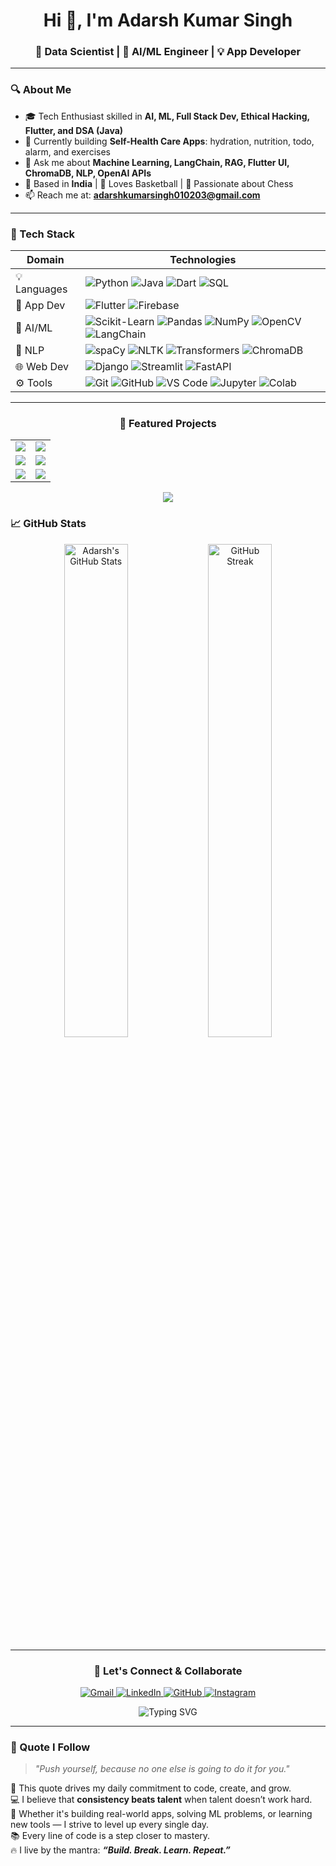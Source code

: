 <h1 align="center">Hi 👋, I'm Adarsh Kumar Singh</h1>
<h3 align="center">🚀 Data Scientist | 🤖 AI/ML Engineer | 💡 App Developer</h3>

---

### 🔍 About Me

- 🎓 Tech Enthusiast skilled in **AI, ML, Full Stack Dev, Ethical Hacking, Flutter, and DSA (Java)**
- 🔭 Currently building **Self-Health Care Apps**: hydration, nutrition, todo, alarm, and exercises
- 💬 Ask me about **Machine Learning, LangChain, RAG, Flutter UI, ChromaDB, NLP, OpenAI APIs**
- 📍 Based in **India** | 🏀 Loves Basketball | 🎯 Passionate about Chess
- 📫 Reach me at: **adarshkumarsingh010203@gmail.com**

---

### 💼 Tech Stack

| Domain         | Technologies                                                                 |
|----------------|------------------------------------------------------------------------------|
| 💡 Languages    | ![Python](https://img.shields.io/badge/Python-3776AB?style=flat&logo=python&logoColor=white) ![Java](https://img.shields.io/badge/Java-007396?style=flat&logo=java&logoColor=white) ![Dart](https://img.shields.io/badge/Dart-0175C2?style=flat&logo=dart&logoColor=white) ![SQL](https://img.shields.io/badge/SQL-003B57?style=flat&logo=postgresql&logoColor=white) |
| 📱 App Dev     | ![Flutter](https://img.shields.io/badge/Flutter-02569B?style=flat&logo=flutter&logoColor=white) ![Firebase](https://img.shields.io/badge/Firebase-FFCA28?style=flat&logo=firebase&logoColor=black) |
| 🤖 AI/ML       | ![Scikit-Learn](https://img.shields.io/badge/Scikit--Learn-F7931E?style=flat&logo=scikit-learn&logoColor=white) ![Pandas](https://img.shields.io/badge/Pandas-150458?style=flat&logo=pandas) ![NumPy](https://img.shields.io/badge/NumPy-013243?style=flat&logo=numpy&logoColor=white) ![OpenCV](https://img.shields.io/badge/OpenCV-5C3EE8?style=flat&logo=opencv&logoColor=white) ![LangChain](https://img.shields.io/badge/LangChain-000000?style=flat&logo=langchain&logoColor=white) |
| 🔬 NLP          | ![spaCy](https://img.shields.io/badge/spaCy-09A3D5?style=flat) ![NLTK](https://img.shields.io/badge/NLTK-008080?style=flat) ![Transformers](https://img.shields.io/badge/HuggingFace_Transformers-FFD21F?style=flat&logo=huggingface&logoColor=black) ![ChromaDB](https://img.shields.io/badge/ChromaDB-202020?style=flat) |
| 🌐 Web Dev     | ![Django](https://img.shields.io/badge/Django-092E20?style=flat&logo=django&logoColor=white) ![Streamlit](https://img.shields.io/badge/Streamlit-FF4B4B?style=flat&logo=streamlit&logoColor=white) ![FastAPI](https://img.shields.io/badge/FastAPI-009688?style=flat&logo=fastapi&logoColor=white) |
| ⚙️ Tools        | ![Git](https://img.shields.io/badge/Git-F05032?style=flat&logo=git&logoColor=white) ![GitHub](https://img.shields.io/badge/GitHub-181717?style=flat&logo=github) ![VS Code](https://img.shields.io/badge/VS_Code-007ACC?style=flat&logo=visual-studio-code) ![Jupyter](https://img.shields.io/badge/Jupyter-F37626?style=flat&logo=jupyter) ![Colab](https://img.shields.io/badge/Google_Colab-F9AB00?style=flat&logo=googlecolab&logoColor=black) |

---
<h3 align="center">🚀 Featured Projects</h3>

<table align="center">
  <tr>
    <td align="center" width="50%">
      <a href="https://github.com/ADARSH010203/MCP_WITH_A2A" target="_blank">
        <img src="https://github-readme-stats.vercel.app/api/pin/?username=ADARSH010203&repo=MCP_WITH_A2A&theme=radical" />
      </a>
    </td>
    <td align="center" width="50%">
      <a href="https://github.com/ADARSH010203/Apna_Village" target="_blank">
        <img src="https://github-readme-stats.vercel.app/api/pin/?username=ADARSH010203&repo=Apna_Village&theme=radical" />
      </a>
    </td>
  </tr>
  <tr>
    <td align="center" width="50%">
      <a href="https://github.com/ADARSH010203/face-detection" target="_blank">
        <img src="https://github-readme-stats.vercel.app/api/pin/?username=ADARSH010203&repo=face-detection&theme=radical" />
      </a>
    </td>
    <td align="center" width="50%">
      <a href="https://github.com/ADARSH010203/MACHINE-LEARNING" target="_blank">
        <img src="https://github-readme-stats.vercel.app/api/pin/?username=ADARSH010203&repo=MACHINE-LEARNING&theme=radical" />
      </a>
    </td>
  </tr>
  <tr>
    <td align="center" width="50%">
      <a href="https://github.com/ADARSH010203/Document_Summaring" target="_blank">
        <img src="https://github-readme-stats.vercel.app/api/pin/?username=ADARSH010203&repo=Document_Summaring&theme=radical" />
      </a>
    </td>
    <td align="center" width="50%">
      <a href="https://github.com/ADARSH010203/Sign_Detection" target="_blank">
        <img src="https://github-readme-stats.vercel.app/api/pin/?username=ADARSH010203&repo=Sign_Detection&theme=radical" />
      </a>
    </td>
  </tr>
</table>


<p align="center">
  <img src="https://readme-typing-svg.demolab.com?font=Fira+Code&duration=4000&pause=1000&color=FF5F5F&center=true&vCenter=true&width=600&lines=Love+Building+Smart+Apps;Real+Projects+%7C+Real+Impact;Explore+More+Below..." />
</p>



### 📈 GitHub Stats

<p align="center">
  <img src="https://github-readme-stats.vercel.app/api?username=ADARSH010203&show_icons=true&theme=tokyonight" alt="Adarsh's GitHub Stats" width="45%"/>
  <img src="https://github-readme-streak-stats.herokuapp.com/?user=ADARSH010203&theme=tokyonight" alt="GitHub Streak" width="45%"/>
</p>

---
<h3 align="center">🤝 Let's Connect & Collaborate</h3>
<p align="center">
  <a href="mailto:adarshkumarsingh010203@gmail.com" target="_blank">
    <img alt="Gmail" src="https://img.shields.io/badge/Gmail-D14836?style=for-the-badge&logo=gmail&logoColor=white"/>
  </a>
  <a href="https://www.linkedin.com/in/adarsh-kumar-singh010203/" target="_blank">
    <img alt="LinkedIn" src="https://img.shields.io/badge/LinkedIn-0A66C2?style=for-the-badge&logo=linkedin&logoColor=white"/>
  </a>
  <a href="https://github.com/ADARSH010203" target="_blank">
    <img alt="GitHub" src="https://img.shields.io/badge/GitHub-171515?style=for-the-badge&logo=github&logoColor=white"/>
  </a>
  <a href="https://www.instagram.com/" target="_blank">
    <img alt="Instagram" src="https://img.shields.io/badge/Instagram-E4405F?style=for-the-badge&logo=instagram&logoColor=white"/>
  </a>
</p>

<p align="center">
  <img src="https://readme-typing-svg.demolab.com?font=Fira+Code&pause=1000&width=450&lines=Let%E2%80%99s+Build+Something+Together!;Open+to+Collab+%7C+Projects+%7C+Ideas+%7C+Innovation" alt="Typing SVG" />
</p>

---

### 🧠 Quote I Follow

> _"Push yourself, because no one else is going to do it for you."_

💬 This quote drives my daily commitment to code, create, and grow.  
💻 I believe that **consistency beats talent** when talent doesn’t work hard.  
🚀 Whether it's building real-world apps, solving ML problems, or learning new tools — I strive to level up every single day.  
📚 Every line of code is a step closer to mastery.  
🔥 I live by the mantra: _**“Build. Break. Learn. Repeat.”**_
